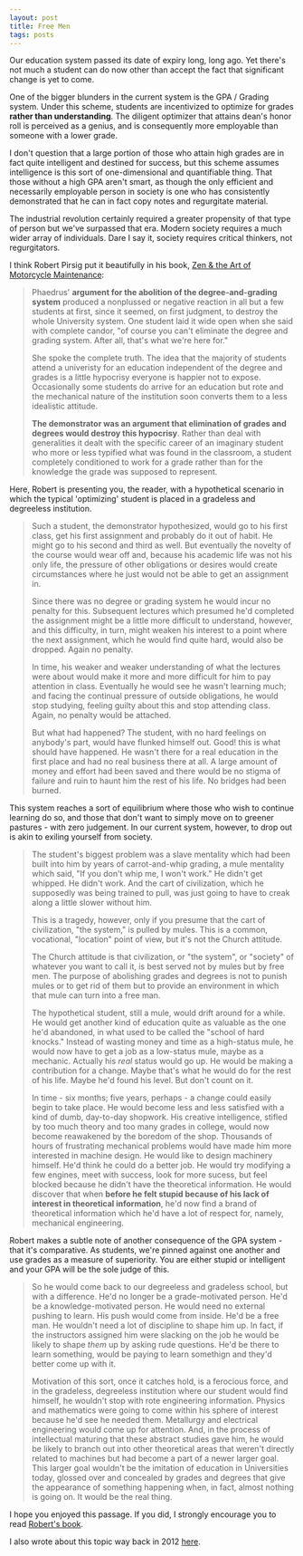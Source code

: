```yaml
---
layout: post
title: Free Men
tags: posts
---
```


Our education system passed its date of expiry long, long ago. Yet there's not much a student can do now other than accept the fact that significant change is yet to come. 

One of the bigger blunders in the current system is the GPA / Grading system. Under this scheme, students are incentivized to optimize for grades **rather than understanding**. The diligent optimizer that attains dean's honor roll is perceived as a genius, and is consequently more employable than someone with a lower grade.

I don't question that a large portion of those who attain high grades are in fact quite intelligent and destined for success, but this scheme assumes intelligence is this sort of one-dimensional and quantifiable thing. That those without a high GPA aren't smart, as though the only efficient and necessarily employable person in society is one who has consistently demonstrated that he can in fact copy notes and regurgitate material. 

The industrial revolution certainly required a greater propensity of that type of person but we've surpassed that era. Modern society requires a much wider array of individuals. Dare I say it, society requires critical thinkers, not regurgitators.

I think Robert Pirsig put it beautifully in his book, [Zen & the Art of Motorcycle Maintenance](http://www.amazon.ca/gp/product/0060589469?keywords=zen%20and%20the%20art%20of%20motorcycle%20maintenance&qid=1446768528&ref_=sr_1_1&sr=8-1):

> Phaedrus' **argument for the abolition of the degree-and-grading system** produced a nonplussed or negative reaction in all but a few students at first, since it seemed, on first judgment, to destroy the whole University system. One student laid it wide open when she said with complete candor, "of course you can't eliminate the degree and grading system. After all, that's what we're here for."
>
> She spoke the complete truth. The idea that the majority of students attend a univeristy for an education independent of the degree and grades is a little hypocrisy everyone is happier not to expose. Occasionally some students do arrive for an education but rote and the mechanical nature of the institution soon converts them to a less idealistic attitude.
>
> **The demonstrator was an argument that elimination of grades and degrees would destroy this hypocrisy**. Rather than deal with generalities it dealt with the specific career of an imaginary student who more or less typified what was found in the classroom, a student completely conditioned to work for a grade rather than for the knowledge the grade was supposed to represent.

Here, Robert is presenting you, the reader, with a hypothetical scenario in which the typical 'optimizing' student is placed in a gradeless and degreeless institution.

> Such a student, the demonstrator hypothesized, would go to his first class, get his first assignment and probably do it out of habit. He might go to his second and third as well. But eventually the novelty of the course would wear off and, because his academic life was not his only life, the pressure of other obligations or desires would create circumstances where he just would not be able to get an assignment in. 
>
> Since there was no degree or grading system he would incur no penalty for this. Subsequent lectures which presumed he'd completed the assignment might be a little more difficult to understand, however, and this difficulty, in turn, might weaken his interest to a point where the next assignment, which he would find quite hard, would also be dropped. Again no penalty. 
>
> In time, his weaker and weaker understanding of what the lectures were about would make it more and more difficult for him to pay attention in class. Eventually he would see he wasn't learning much; and facing the continual pressure of outside obligations, he would stop studying, feeling guilty about this and stop attending class. Again, no penalty would be attached.
>
> But what had happened? The student, with no hard feelings on anybody's part, would have flunked himself out. Good! this is what should have happened. He wasn't there for a real education in the first place and had no real business there at all. A large amount of money and effort had been saved and there would be no stigma of failure and ruin to haunt him the rest of his life. No bridges had been burned.

This system reaches a sort of equilibrium where those who wish to continue learning do so, and those that don't want to simply move on to greener pastures - with zero judgement. In our current system, however, to drop out is akin to exiling yourself from society. 

> The student's biggest problem was a slave mentality which had been built into him by years of carrot-and-whip grading, a mule mentality which said, "If you don't whip me, I won't work." He didn't get whipped. He didn't work. And the cart of civilization, which he supposedly was being trained to pull, was just going to have to creak along a little slower without him.
>
> This is a tragedy, however, only if you presume that the cart of civilization, "the system," is pulled by mules. This is a common, vocational, "location" point of view, but it's not the Church attitude. 
>
> The Church attitude is that civilization, or "the system", or "society" of whatever you want to call it, is best served not by mules but by free men. The purpose of abolishing grades and degrees is not to punish mules or to get rid of them but to provide an environment in which that mule can turn into a free man.
>
> The hypothetical student, still a mule, would drift around for a while. He would get another kind of education quite as valuable as the one he'd abandoned, in what used to be called the "school of hard knocks." Instead of wasting money and time as a high-status mule, he would now have to get a job as a low-status mule, maybe as a mechanic. Actually his *real* status would go up. He would be making a contribution for a change. Maybe that's what he would do for the rest of his life. Maybe he'd found his level. But don't count on it.
>
> In time - six months; five years, perhaps - a change could easily begin to take place. He would become less and less satisfied with a kind of dumb, day-to-day shopwork. His creative intelligence, stifled by too much theory and too many grades in college, would now become reawakened by the boredom of the shop. Thousands of hours of frustrating mechanical problems would have made him more interested in machine design. He would like to design machinery himself. He'd think he could do a better job. He would try modifying a few engines, meet with success, look for more sucess, but feel blocked because he didn't have the theoretical information. He would discover that when **before he felt stupid because of his lack of interest in theoretical information**, he'd now find a brand of theoretical information which he'd have a lot of respect for, namely, mechanical engineering.

Robert makes a subtle note of another consequence of the GPA system - that it's comparative. As students, we're pinned against one another and use grades as a measure of superiority. You are either stupid or intelligent and your GPA will be the sole judge of this.

> So he would come back to our degreeless and gradeless school, but with a difference. He'd no longer be a grade-motivated person. He'd be a knowledge-motivated person. He would need no external pushing to learn. His push would come from inside. He'd be a free man. He wouldn't need a lot of discipline to shape him up. In fact, if the instructors assigned him were slacking on the job he would be likely to shape *them* up by asking rude questions. He'd be there to learn something, would be paying to learn somethign and they'd better come up with it.
>
> Motivation of this sort, once it catches hold, is a ferocious force, and in the gradeless, degreeless institution where our student would find himself, he wouldn't stop with rote engineering information. Physics and mathematics were going to come within his sphere of interest because he'd see he needed them. Metallurgy and electrical engineering would come up for attention. And, in the process of intellectual maturing that these abstract studies gave him, he would be likely to branch out into other theoretical areas that weren't directly related to machines but had become a part of a newer larger goal. This larger goal wouldn't be the imitation of education in Universities today, glossed over and concealed by grades and degrees that give the appearance of something happening when, in fact, almost nothing is going on. It would be the real thing. 

I hope you enjoyed this passage. If you did, I strongly encourage you to read [Robert's book](http://www.amazon.ca/gp/product/0060589469?keywords=zen%20and%20the%20art%20of%20motorcycle%20maintenance&qid=1446768528&ref_=sr_1_1&sr=8-1). 

I also wrote about this topic way back in 2012 [here](http://wlustudentlife.blogspot.ca/2012/09/education-and-its-flaw.html).